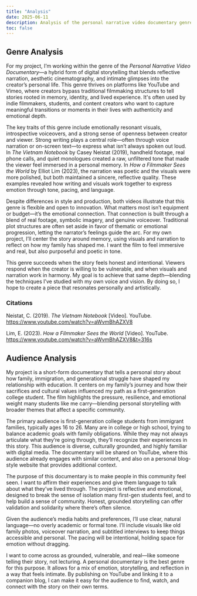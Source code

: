```yaml
---
title: "Analysis"
date: 2025-06-11
description: Analysis of the personal narrative video documentary genre
toc: false
---
```


## Genre Analysis

For my project, I’m working within the genre of the *Personal Narrative Video Documentary*—a hybrid form of digital storytelling that blends reflective narration, aesthetic cinematography, and intimate glimpses into the creator’s personal life. This genre thrives on platforms like YouTube and Vimeo, where creators bypass traditional filmmaking structures to tell stories rooted in memory, identity, and lived experience. It's often used by indie filmmakers, students, and content creators who want to capture meaningful transitions or moments in their lives with authenticity and emotional depth.

The key traits of this genre include emotionally resonant visuals, introspective voiceovers, and a strong sense of openness between creator and viewer. Strong writing plays a central role—often through voice narration or on-screen text—to express what isn’t always spoken out loud. In *The Vietnam Notebook* by Casey Neistat (2019), handheld footage, real phone calls, and quiet monologues created a raw, unfiltered tone that made the viewer feel immersed in a personal memory. In *How a Filmmaker Sees the World* by Elliot Lim (2023), the narration was poetic and the visuals were more polished, but both maintained a sincere, reflective quality. These examples revealed how writing and visuals work together to express emotion through tone, pacing, and language.

Despite differences in style and production, both videos illustrate that this genre is flexible and open to innovation. What matters most isn’t equipment or budget—it’s the emotional connection. That connection is built through a blend of real footage, symbolic imagery, and genuine voiceover. Traditional plot structures are often set aside in favor of thematic or emotional progression, letting the narrator’s feelings guide the arc. For my own project, I’ll center the story around memory, using visuals and narration to reflect on how my family has shaped me. I want the film to feel immersive and real, but also purposeful and poetic in tone.

This genre succeeds when the story feels honest and intentional. Viewers respond when the creator is willing to be vulnerable, and when visuals and narration work in harmony. My goal is to achieve that same depth—blending the techniques I’ve studied with my own voice and vision. By doing so, I hope to create a piece that resonates personally and artistically.

### Citations

Neistat, C. (2019). *The Vietnam Notebook* [Video]. YouTube.  
https://www.youtube.com/watch?v=aWvmBhAZXV8

Lim, E. (2023). *How a Filmmaker Sees the World* [Video]. YouTube.  
https://www.youtube.com/watch?v=aWvmBhAZXV8&t=316s

## Audience Analysis

My project is a short-form documentary that tells a personal story about how family, immigration, and generational struggle have shaped my relationship with education. It centers on my family’s journey and how their sacrifices and cultural values influenced my path as a first-generation college student. The film highlights the pressure, resilience, and emotional weight many students like me carry—blending personal storytelling with broader themes that affect a specific community.

The primary audience is first-generation college students from immigrant families, typically ages 16 to 26. Many are in college or high school, trying to balance academic goals with family obligations. While they may not always articulate what they’re going through, they’ll recognize their experiences in this story. This audience is diverse, culturally grounded, and highly familiar with digital media. The documentary will be shared on YouTube, where this audience already engages with similar content, and also on a personal blog-style website that provides additional context.

The purpose of this documentary is to make people in this community feel seen. I want to affirm their experiences and give them language to talk about what they’ve lived through. The project is reflective and emotional, designed to break the sense of isolation many first-gen students feel, and to help build a sense of community. Honest, grounded storytelling can offer validation and solidarity where there’s often silence.

Given the audience’s media habits and preferences, I’ll use clear, natural language—no overly academic or formal tone. I’ll include visuals like old family photos, voiceover narration, and subtitled interviews to keep things accessible and personal. The pacing will be intentional, holding space for emotion without dragging.

I want to come across as grounded, vulnerable, and real—like someone telling their story, not lecturing. A personal documentary is the best genre for this purpose. It allows for a mix of emotion, storytelling, and reflection in a way that feels intimate. By publishing on YouTube and linking it to a companion blog, I can make it easy for the audience to find, watch, and connect with the story on their own terms.

